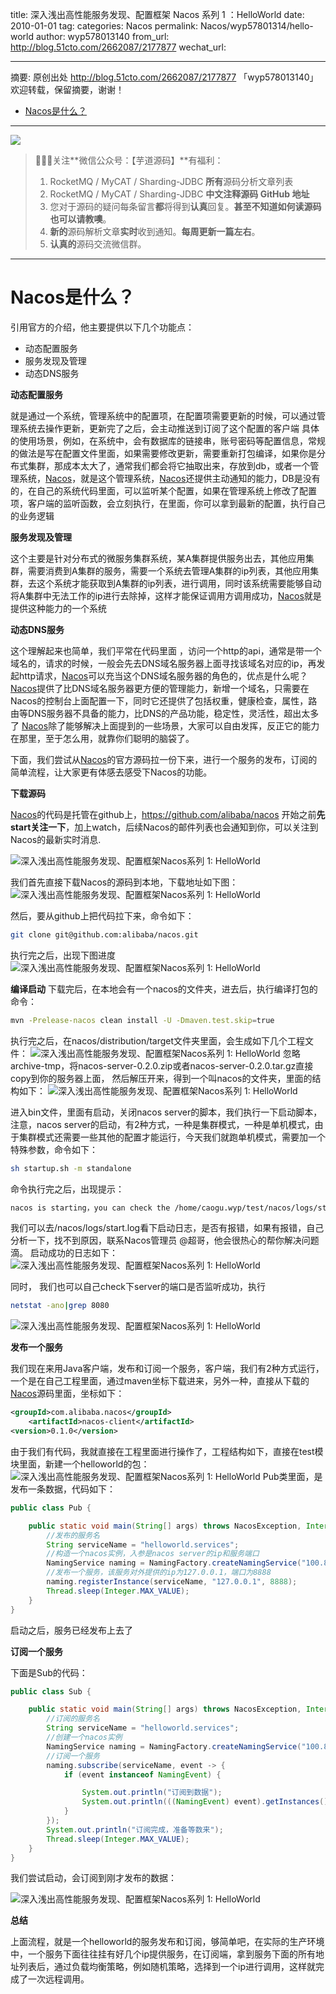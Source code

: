 title: 深入浅出高性能服务发现、配置框架 Nacos 系列 1 ：HelloWorld
date: 2010-01-01
tag:
categories: Nacos
permalink: Nacos/wyp57801314/hello-world
author: wyp578013140
from_url: http://blog.51cto.com/2662087/2177877
wechat_url:

-------

摘要: 原创出处 http://blog.51cto.com/2662087/2177877 「wyp578013140」欢迎转载，保留摘要，谢谢！

- [Nacos是什么？](http://www.iocoder.cn/Nacos/wyp57801314/publish-0.3.0/)

-------

![](http://www.iocoder.cn/images/common/wechat_mp_2017_07_31.jpg)

> 🙂🙂🙂关注**微信公众号：【芋道源码】**有福利：
> 1. RocketMQ / MyCAT / Sharding-JDBC **所有**源码分析文章列表
> 2. RocketMQ / MyCAT / Sharding-JDBC **中文注释源码 GitHub 地址**
> 3. 您对于源码的疑问每条留言**都**将得到**认真**回复。**甚至不知道如何读源码也可以请教噢**。
> 4. **新的**源码解析文章**实时**收到通知。**每周更新一篇左右**。
> 5. **认真的**源码交流微信群。

-------

#  Nacos是什么？

引用官方的介绍，他主要提供以下几个功能点：

- 动态配置服务
- 服务发现及管理
- 动态DNS服务

**动态配置服务**

就是通过一个系统，管理系统中的配置项，在配置项需要更新的时候，可以通过管理系统去操作更新，更新完了之后，会主动推送到订阅了这个配置的客户端
具体的使用场景，例如，在系统中，会有数据库的链接串，账号密码等配置信息，常规的做法是写在配置文件里面，如果需要修改更新，需要重新打包编译，如果你是分布式集群，那成本太大了，通常我们都会将它抽取出来，存放到db，或者一个管理系统，[Nacos](https://github.com/alibaba/nacos)，就是这个管理系统，[Nacos](https://github.com/alibaba/nacos)还提供主动通知的能力，DB是没有的，在自己的系统代码里面，可以监听某个配置，如果在管理系统上修改了配置项，客户端的监听函数，会立刻执行，在里面，你可以拿到最新的配置，执行自己的业务逻辑

**服务发现及管理**

这个主要是针对分布式的微服务集群系统，某A集群提供服务出去，其他应用集群，需要消费到A集群的服务，需要一个系统去管理A集群的ip列表，其他应用集群，去这个系统才能获取到A集群的ip列表，进行调用，同时该系统需要能够自动将A集群中无法工作的ip进行去除掉，这样才能保证调用方调用成功，[Nacos](https://github.com/alibaba/nacos)就是提供这种能力的一个系统

**动态DNS服务**

这个理解起来也简单，我们平常在代码里面 ，访问一个http的api，通常是带一个域名的，请求的时候，一般会先去DNS域名服务器上面寻找该域名对应的ip，再发起http请求，[Nacos](https://github.com/alibaba/nacos)可以充当这个DNS域名服务器的角色的，优点是什么呢？[Nacos](https://github.com/alibaba/nacos)提供了比DNS域名服务器更方便的管理能力，新增一个域名，只需要在Nacos的控制台上面配置一下，同时它还提供了包括权重，健康检查，属性，路由等DNS服务器不具备的能力，比DNS的产品功能，稳定性，灵活性，超出太多了
[Nacos](https://github.com/alibaba/nacos)除了能够解决上面提到的一些场景，大家可以自由发挥，反正它的能力在那里，至于怎么用，就靠你们聪明的脑袋了。

下面，我们尝试从[Nacos](https://github.com/alibaba/nacos)的官方源码拉一份下来，进行一个服务的发布，订阅的简单流程，让大家更有体感去感受下Nacos的功能。

**下载源码**

[Nacos](https://github.com/alibaba/nacos)的代码是托管在github上，<https://github.com/alibaba/nacos>
开始之前**先start关注一下**，加上watch，后续Nacos的邮件列表也会通知到你，可以关注到Nacos的最新实时消息.

![深入浅出高性能服务发现、配置框架Nacos系列 1: HelloWorld](http://i2.51cto.com/images/blog/201809/20/bcd45781870919d7931acfda74da37e6.png?x-oss-process=image/watermark,size_16,text_QDUxQ1RP5Y2a5a6i,color_FFFFFF,t_100,g_se,x_10,y_10,shadow_90,type_ZmFuZ3poZW5naGVpdGk=)

我们首先直接下载Nacos的源码到本地，下载地址如下图：
![深入浅出高性能服务发现、配置框架Nacos系列 1: HelloWorld](http://i2.51cto.com/images/blog/201809/20/0b0ad76c086e7d70d7dfad5ac0a53b5e.png?x-oss-process=image/watermark,size_16,text_QDUxQ1RP5Y2a5a6i,color_FFFFFF,t_100,g_se,x_10,y_10,shadow_90,type_ZmFuZ3poZW5naGVpdGk=)

然后，要从github上把代码拉下来，命令如下：

```Bash
git clone git@github.com:alibaba/nacos.git
```

执行完之后，出现下图进度
![深入浅出高性能服务发现、配置框架Nacos系列 1: HelloWorld](http://i2.51cto.com/images/blog/201809/20/b3d0722457d1d0da20d4b6db850b539d.png?x-oss-process=image/watermark,size_16,text_QDUxQ1RP5Y2a5a6i,color_FFFFFF,t_100,g_se,x_10,y_10,shadow_90,type_ZmFuZ3poZW5naGVpdGk=)

**编译启动**
下载完后，在本地会有一个nacos的文件夹，进去后，执行编译打包的命令：

```Bash
mvn -Prelease-nacos clean install -U -Dmaven.test.skip=true
```

执行完之后，在nacos/distribution/target文件夹里面，会生成如下几个工程文件：
![深入浅出高性能服务发现、配置框架Nacos系列 1: HelloWorld](http://i2.51cto.com/images/blog/201809/20/b42266d3915a1df8e1a89f71eae1de02.png?x-oss-process=image/watermark,size_16,text_QDUxQ1RP5Y2a5a6i,color_FFFFFF,t_100,g_se,x_10,y_10,shadow_90,type_ZmFuZ3poZW5naGVpdGk=)
忽略archive-tmp，将nacos-server-0.2.0.zip或者nacos-server-0.2.0.tar.gz直接copy到你的服务器上面，
然后解压开来，得到一个叫nacos的文件夹，里面的结构如下：
![深入浅出高性能服务发现、配置框架Nacos系列 1: HelloWorld](http://i2.51cto.com/images/blog/201809/20/8e1cb3e53a0b9ab162faa357855d8209.png?x-oss-process=image/watermark,size_16,text_QDUxQ1RP5Y2a5a6i,color_FFFFFF,t_100,g_se,x_10,y_10,shadow_90,type_ZmFuZ3poZW5naGVpdGk=)

进入bin文件，里面有启动，关闭nacos server的脚本，我们执行一下启动脚本，注意，nacos server的启动，有2种方式，一种是集群模式，一种是单机模式，由于集群模式还需要一些其他的配置才能运行，今天我们就跑单机模式，需要加一个特殊参数，命令如下：

```Bash
sh startup.sh -m standalone
```

命令执行完之后，出现提示：

```Bash
nacos is starting，you can check the /home/caogu.wyp/test/nacos/logs/start.log
```

我们可以去/nacos/logs/start.log看下启动日志，是否有报错，如果有报错，自己分析一下，找不到原因，联系Nacos管理员 @超哥，他会很热心的帮你解决问题滴。
启动成功的日志如下：
![深入浅出高性能服务发现、配置框架Nacos系列 1: HelloWorld](http://i2.51cto.com/images/blog/201809/20/fb394df6b27bd6609a28eabaffd16397.png?x-oss-process=image/watermark,size_16,text_QDUxQ1RP5Y2a5a6i,color_FFFFFF,t_100,g_se,x_10,y_10,shadow_90,type_ZmFuZ3poZW5naGVpdGk=)

同时， 我们也可以自己check下server的端口是否监听成功，执行

```Bash
netstat -ano|grep 8080
```

![深入浅出高性能服务发现、配置框架Nacos系列 1: HelloWorld](http://i2.51cto.com/images/blog/201809/20/19b8341e528ac67c584638929871fc3d.png?x-oss-process=image/watermark,size_16,text_QDUxQ1RP5Y2a5a6i,color_FFFFFF,t_100,g_se,x_10,y_10,shadow_90,type_ZmFuZ3poZW5naGVpdGk=)

**发布一个服务**

我们现在来用Java客户端，发布和订阅一个服务，客户端，我们有2种方式运行，一个是在自己工程里面，通过maven坐标下载进来，另外一种，直接从下载的[Nacos](https://github.com/alibaba/nacos)源码里面，坐标如下：

```XML
<groupId>com.alibaba.nacos</groupId>
    <artifactId>nacos-client</artifactId>
<version>0.1.0</version>
```

由于我们有代码，我就直接在工程里面进行操作了，工程结构如下，直接在test模块里面，新建一个helloworld的包：
![深入浅出高性能服务发现、配置框架Nacos系列 1: HelloWorld](http://i2.51cto.com/images/blog/201809/20/ddcaa254a8d6e2c43dd4df8246761180.png?x-oss-process=image/watermark,size_16,text_QDUxQ1RP5Y2a5a6i,color_FFFFFF,t_100,g_se,x_10,y_10,shadow_90,type_ZmFuZ3poZW5naGVpdGk=)
Pub类里面，是发布一条数据，代码如下：

```Java
public class Pub {

    public static void main(String[] args) throws NacosException, InterruptedException {
        //发布的服务名
        String serviceName = "helloworld.services";
        //构造一个nacos实例，入参是nacos server的ip和服务端口
        NamingService naming = NamingFactory.createNamingService("100.81.0.34:8080");
        //发布一个服务，该服务对外提供的ip为127.0.0.1，端口为8888
        naming.registerInstance(serviceName, "127.0.0.1", 8888);
        Thread.sleep(Integer.MAX_VALUE);
    }
}
```

启动之后，服务已经发布上去了

**订阅一个服务**

下面是Sub的代码：

```Java
public class Sub {

    public static void main(String[] args) throws NacosException, InterruptedException {
        //订阅的服务名
        String serviceName = "helloworld.services";
        //创建一个nacos实例
        NamingService naming = NamingFactory.createNamingService("100.81.0.34:8080");
        //订阅一个服务
        naming.subscribe(serviceName, event -> {
            if (event instanceof NamingEvent) {

                System.out.println("订阅到数据");
                System.out.println(((NamingEvent) event).getInstances());
            }
        });
        System.out.println("订阅完成，准备等数来");
        Thread.sleep(Integer.MAX_VALUE);
    }
}
```

我们尝试启动，会订阅到刚才发布的数据：

![深入浅出高性能服务发现、配置框架Nacos系列 1: HelloWorld](http://i2.51cto.com/images/blog/201809/20/470c9ce5d5f13915f4d34d1916cfa277.png?x-oss-process=image/watermark,size_16,text_QDUxQ1RP5Y2a5a6i,color_FFFFFF,t_100,g_se,x_10,y_10,shadow_90,type_ZmFuZ3poZW5naGVpdGk=)

**总结**

上面流程，就是一个helloworld的服务发布和订阅，够简单吧，在实际的生产环境中，一个服务下面往往挂有好几个ip提供服务，在订阅端，拿到服务下面的所有地址列表后，通过负载均衡策略，例如随机策略，选择到一个ip进行调用，这样就完成了一次远程调用。
